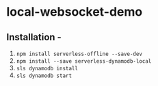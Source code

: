 # local-websocket-demo

## Installation -
1. `npm install serverless-offline --save-dev`
2. `npm install --save serverless-dynamodb-local`
3. `sls dynamodb install`
4. `sls dynamodb start`
